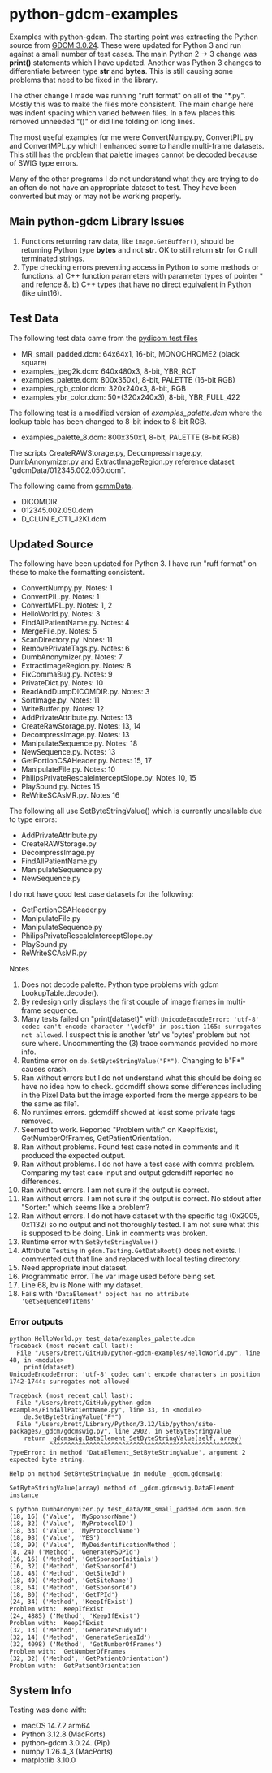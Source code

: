 # python-gdcm-examples

Examples with python-gdcm.  The starting point was extracting the Python source
from [GDCM
3.0.24](https://github.com/malaterre/GDCM/tree/v3.0.24/Examples/Python).  These
were updated for Python 3 and run against a small number of test cases.  The main
Python 2 -> 3 change was **print()** statements which I have updated.  Another
was Python 3 changes to differentiate between type **str** and **bytes**.  This
is still causing some problems that need to be fixed in the library.

The other change I made was running "ruff format" on all of the "*.py".  Mostly
this was to make the files more consistent.  The main change here was indent spacing
which varied between files.  In a few places this removed unneeded "()" or did
line folding on long lines.

The most useful examples for me were ConvertNumpy.py, ConvertPIL.py and ConvertMPL.py which
I enhanced some to handle multi-frame datasets.  This still has the problem that
palette images cannot be decoded because of SWIG type errors.

Many of the other programs I do not understand what they are trying to do an
often do not have an appropriate dataset to test.  They have been converted but may
or may not be working properly.

## Main python-gdcm Library Issues

1) Functions returning raw data, like `image.GetBuffer()`, should be returning Python type **bytes**
and not **str**.  OK to still return **str** for C null terminated strings.
2) Type checking errors preventing access in Python to some methods or functions.
  a) C++ function parameters with parameter types of pointer * and refence &.
  b) C++ types that have no direct equivalent in Python (like uint16).

## Test Data

The following test data came from the [pydicom test files](https://github.com/pydicom/pydicom/tree/main/src/pydicom/data/test_files)

* MR_small_padded.dcm: 64x64x1, 16-bit, MONOCHROME2 (black square)
* examples_jpeg2k.dcm: 640x480x3, 8-bit, YBR_RCT
* examples_palette.dcm: 800x350x1, 8-bit, PALETTE (16-bit RGB)
* examples_rgb_color.dcm: 320x240x3, 8-bit, RGB
* examples_ybr_color.dcm: 50*(320x240x3), 8-bit, YBR_FULL_422

The following test is a modified version of *examples_palette.dcm* where the lookup table
has been changed to 8-bit index to 8-bit RGB.

* examples_palette_8.dcm: 800x350x1, 8-bit, PALETTE (8-bit RGB)

The scripts CreateRAWStorage.py, DecompressImage.py, DumbAnonymizer.py and ExtractImageRegion.py
reference dataset "gdcmData/012345.002.050.dcm".

The following came from [gcmmData](https://sourceforge.net/p/gdcm/gdcmdata/ci/master/tree/).

* DICOMDIR
* 012345.002.050.dcm
* D_CLUNIE_CT1_J2KI.dcm

## Updated Source

The following have been updated for Python 3.  I have run "ruff format" on these to make the
formatting consistent.

* ConvertNumpy.py.  Notes: 1
* ConvertPIL.py.  Notes: 1
* ConvertMPL.py.  Notes: 1, 2
* HelloWorld.py.  Notes: 3
* FindAllPatientName.py.  Notes: 4
* MergeFile.py.  Notes: 5
* ScanDirectory.py.  Notes: 11
* RemovePrivateTags.py.  Notes: 6
* DumbAnonymizer.py.  Notes: 7
* ExtractImageRegion.py.  Notes: 8
* FixCommaBug.py.  Notes: 9
* PrivateDict.py.  Notes: 10
* ReadAndDumpDICOMDIR.py.  Notes: 3
* SortImage.py.  Notes: 11
* WriteBuffer.py.  Notes: 12
* AddPrivateAttribute.py.  Notes: 13
* CreateRawStorage.py.  Notes: 13, 14
* DecompressImage.py.  Notes: 13
* ManipulateSequence.py.  Notes: 18
* NewSequence.py.  Notes: 13
* GetPortionCSAHeader.py.  Notes: 15, 17
* ManipulateFile.py.  Notes: 10
* PhilipsPrivateRescaleInterceptSlope.py.  Notes 10, 15
* PlaySound.py.  Notes 15
* ReWriteSCAsMR.py.  Notes 16

The following all use SetByteStringValue() which is currently uncallable due to type errors:

* AddPrivateAttribute.py
* CreateRAWStorage.py
* DecompressImage.py
* FindAllPatientName.py
* ManipulateSequence.py
* NewSequence.py

I do not have good test case datasets for the following:

* GetPortionCSAHeader.py
* ManipulateFile.py
* ManipulateSequence.py
* PhilipsPrivateRescaleInterceptSlope.py
* PlaySound.py
* ReWriteSCAsMR.py

Notes

1) Does not decode palette.  Python type problems with gdcm LookupTable.decode().
2) By redesign only displays the first couple of image frames in multi-frame
   sequence.
3) Many tests failed on "print(dataset)" with `UnicodeEncodeError: 'utf-8' codec
   can't encode character '\udcf0' in position 1165: surrogates not allowed`.  I
   suspect this is another 'str' vs 'bytes' problem but not sure where.
   Uncommenting the (3) trace commands provided no more info.
4) Runtime error on `de.SetByteStringValue("F*")`. Changing to b"F*" causes
   crash.
5) Ran without errors but I do not understand what this should be doing so have
no idea how to check.  gdcmdiff shows some differences including in the Pixel
Data but the image exported from the merge appears to be the same as file1.
6) No runtimes errors.  gdcmdiff showed at least some private tags removed.
7) Seemed to work.  Reported "Problem with:" on KeepIfExist, GetNumberOfFrames,
   GetPatientOrientation.
8) Ran without problems.  Found test case noted in comments and it produced the
expected output.
9) Ran without problems.  I do not have a test case with comma problem.
Comparing my test case input and output gdcmdiff reported no differences.
10) Ran without errors.  I am not sure if the output is correct.
11) Ran without errors.  I am not sure if the output is correct.  No stdout
after "Sorter:" which seems like a problem?
12) Ran without errors.  I do not have dataset with the specific tag
(0x2005, 0x1132) so no output and not thoroughly tested.  I am not sure what
this is supposed to be doing.  Link in comments was broken.
13) Runtime error with `SetByteStringValue()`
14) Attribute `Testing` in `gdcm.Testing.GetDataRoot()` does not exists.  I
commented out that line and replaced with local testing directory.
15) Need appropriate input dataset.
16) Programmatic error.  The var image used before being set.
17) Line 68, bv is None with my dataset.
18) Fails with `'DataElement' object has no attribute 'GetSequenceOfItems'`

### Error outputs

``` text
python HelloWorld.py test_data/examples_palette.dcm
Traceback (most recent call last):
  File "/Users/brett/GitHub/python-gdcm-examples/HelloWorld.py", line 48, in <module>
    print(dataset)
UnicodeEncodeError: 'utf-8' codec can't encode characters in position 1742-1744: surrogates not allowed
```

``` text
Traceback (most recent call last):
  File "/Users/brett/GitHub/python-gdcm-examples/FindAllPatientName.py", line 33, in <module>
    de.SetByteStringValue("F*")
  File "/Users/brett/Library/Python/3.12/lib/python/site-packages/_gdcm/gdcmswig.py", line 2902, in SetByteStringValue
    return _gdcmswig.DataElement_SetByteStringValue(self, array)
           ^^^^^^^^^^^^^^^^^^^^^^^^^^^^^^^^^^^^^^^^^^^^^^^^^^^^^
TypeError: in method 'DataElement_SetByteStringValue', argument 2 expected byte string.
```

``` text
Help on method SetByteStringValue in module _gdcm.gdcmswig:

SetByteStringValue(array) method of _gdcm.gdcmswig.DataElement instance
```

``` text
$ python DumbAnonymizer.py test_data/MR_small_padded.dcm anon.dcm
(18, 16) ('Value', 'MySponsorName')
(18, 32) ('Value', 'MyProtocolID')
(18, 33) ('Value', 'MyProtocolName')
(18, 98) ('Value', 'YES')
(18, 99) ('Value', 'MyDeidentificationMethod')
(8, 24) ('Method', 'GenerateMSOPId')
(16, 16) ('Method', 'GetSponsorInitials')
(16, 32) ('Method', 'GetSponsorId')
(18, 48) ('Method', 'GetSiteId')
(18, 49) ('Method', 'GetSiteName')
(18, 64) ('Method', 'GetSponsorId')
(18, 80) ('Method', 'GetTPId')
(24, 34) ('Method', 'KeepIfExist')
Problem with:  KeepIfExist
(24, 4885) ('Method', 'KeepIfExist')
Problem with:  KeepIfExist
(32, 13) ('Method', 'GenerateStudyId')
(32, 14) ('Method', 'GenerateSeriesId')
(32, 4098) ('Method', 'GetNumberOfFrames')
Problem with:  GetNumberOfFrames
(32, 32) ('Method', 'GetPatientOrientation')
Problem with:  GetPatientOrientation
```

## System Info

Testing was done with:

* macOS 14.7.2 arm64
* Python 3.12.8 (MacPorts)
* python-gdcm 3.0.24. (Pip)
* numpy 1.26.4_3 (MacPorts)
* matplotlib 3.10.0
